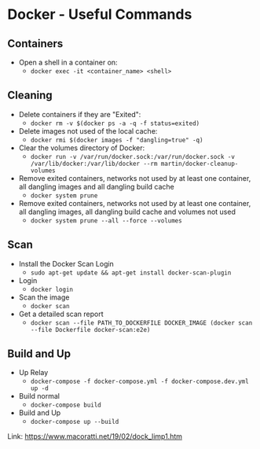 # Docker - Useful Commands

## Containers

- Open a shell in a container on:
	- `docker exec -it <container_name> <shell>`

## Cleaning

- Delete containers if they are "Exited":
	- `docker rm -v $(docker ps -a -q -f status=exited)`
- Delete images not used of the local cache:
	- `docker rmi $(docker images -f "dangling=true" -q)`
- Clear the volumes directory of Docker:
	- `docker run -v /var/run/docker.sock:/var/run/docker.sock -v /var/lib/docker:/var/lib/docker --rm martin/docker-cleanup-volumes`
- Remove exited containers, networks not used by at least one container, all dangling images and all dangling build cache
	- `docker system prune`
- Remove exited containers, networks not used by at least one container, all dangling images, all dangling build cache and volumes not used 
	- `docker system prune --all --force --volumes`

## Scan

- Install the Docker Scan Login
	- `sudo apt-get update && apt-get install docker-scan-plugin`
- Login 
	- `docker login`
- Scan the image
	- `docker scan`
- Get a detailed scan report
	- `docker scan --file PATH_TO_DOCKERFILE DOCKER_IMAGE (docker scan --file Dockerfile docker-scan:e2e)`

## Build and Up
- Up Relay
	- `docker-compose -f docker-compose.yml -f docker-compose.dev.yml up -d`
- Build normal
	- `docker-compose build`
- Build and Up
	- `docker-compose up --build`

Link: https://www.macoratti.net/19/02/dock_limp1.htm
